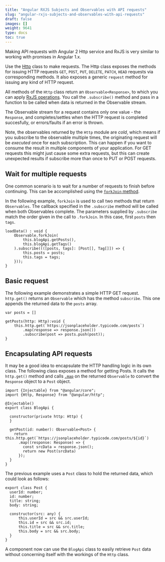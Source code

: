 ```yaml
---
title: "Angular RXJS Subjects and Observables with API requests"
slug: "angular-rxjs-subjects-and-observables-with-api-requests"
draft: false
images: []
weight: 9641
type: docs
toc: true
---
```


Making API requests with Angular 2 Http service and RxJS is very similar to working with promises in Angular 1.x. 

Use the [Http](https://angular.io/docs/ts/latest/api/http/index/Http-class.html) class to make requests. The Http class exposes the methods for issuing HTTP requests `GET`, `POST`, `PUT`, `DELETE`, `PATCH`, `HEAD` requests via corresponding methods. It also exposes a generic `request` method for issuing any kind of HTTP request.

All methods of the `Http` class return an `Observable<Response>`, to which you can apply [RxJS operations](http://reactivex.io/rxjs/class/es6/Observable.js~Observable.html). You call the `.subscribe()` method and pass in a function to be called when data is returned in the Observable stream. 

The Observable stream for a request contains only one value - the `Response`, and completes/settles when the HTTP request is completed succesfully, or errors/faults if an error is thrown.

Note, the observables returned by the `Http` module are *cold*, which means if you subscribe to the observable multiple times, the originating request will be *executed* once for each subscription. This can happen if you want to consume the result in multiple components of your application. For GET requests this might just cause some extra requests, but this can create unexpected results if subscribe more than once to PUT or POST requests.


## Wait for multiple requests
One common scenario is to wait for a number of requests to finish before continuing. This can be accomplished using the [`forkJoin` method](http://reactivex.io/rxjs/class/es6/Observable.js~Observable.html#static-method-forkJoin).

In the following example, `forkJoin` is used to call two methods that return `Observables`. The callback specified in the `.subscribe` method will be called when both Observables complete. The parameters supplied by `.subscribe` match the order given in the call to `.forkJoin`. In this case, first `posts` then `tags`.

```
loadData() : void {
    Observable.forkJoin(
        this.blogApi.getPosts(),
        this.blogApi.getTags()
    ).subscribe((([posts, tags]: [Post[], Tag[]]) => {
        this.posts = posts;
        this.tags = tags;
    }));
}
```

## Basic request

The following example demonstrates a simple HTTP GET request. `http.get()` returns an `Observable` which has the method `subscribe`. This one appends the returned data to the `posts` array.

```
var posts = []

getPosts(http: Http):void {
    this.http.get(`https://jsonplaceholder.typicode.com/posts`)
        .map(response => response.json())
        .subscribe(post => posts.push(post));
}
```

## Encapsulating API requests
It may be a good idea to encapsulate the HTTP handling logic in its own class. The following class exposes a method for getting Posts. It calls the `http.get()` method and calls [`.map`](http://reactivex.io/rxjs/class/es6/Observable.js~Observable.html#instance-method-map) on the returned `Observable` to convert the `Response` object to a `Post` object.

```
import {Injectable} from "@angular/core";
import {Http, Response} from "@angular/http";

@Injectable()
export class BlogApi {

  constructor(private http: Http) {
  }

  getPost(id: number): Observable<Post> {
    return this.http.get(`https://jsonplaceholder.typicode.com/posts/${id}`)
      .map((response: Response) => {
        const srcData = response.json();
        return new Post(srcData)
      });
  }
}
```

The previous example uses a `Post` class to hold the returned data, which could look as follows:

```
export class Post { 
  userId: number;
  id: number;
  title: string;
  body: string;

  constructor(src: any) {
      this.userId = src && src.userId;
      this.id = src && src.id;
      this.title = src && src.title;
      this.body = src && src.body;
  }
}
```

A component now can use the `BlogApi` class to easily retrieve `Post` data without concerning itself with the workings of the `Http` class.


